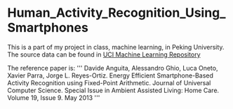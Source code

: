 # Human_Activity_Recognition_Using_Smartphones

This is a part of my project in class, machine learning, in Peking University.
The source data can be found in [UCI Machine Learning Repository](https://archive.ics.uci.edu/ml/datasets/Smartphone-Based+Recognition+of+Human+Activities+and+Postural+Transitions)

The reference paper is: 
'''
Davide Anguita, Alessandro Ghio, Luca Oneto, Xavier Parra, Jorge L. Reyes-Ortiz. Energy Efficient Smartphone-Based Activity Recognition using Fixed-Point Arithmetic. Journal of Universal Computer Science. Special Issue in Ambient Assisted Living: Home Care. Volume 19, Issue 9. May 2013 
'''

